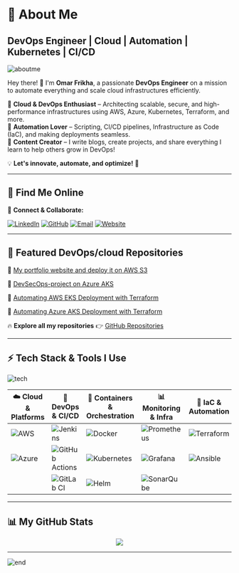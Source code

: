 
# **🚀 About Me**  

##  **DevOps Engineer | Cloud | Automation | Kubernetes | CI/CD**

![aboutme](https://media.licdn.com/dms/image/v2/D4D16AQH1wIHsePkaAQ/profile-displaybackgroundimage-shrink_350_1400/B4DZXzD9_OG8AY-/0/1743539659717?e=1749081600&v=beta&t=zqL4X8ARbruB7F-mmmoZZoU1FCcnHoBgd-HVNMn_ZlA)

Hey there! 👋 I'm **Omar Frikha**, a passionate **DevOps Engineer** on a mission to automate everything and scale cloud infrastructures efficiently.  

🔹 **Cloud & DevOps Enthusiast** – Architecting scalable, secure, and high-performance infrastructures using AWS, Azure, Kubernetes, Terraform, and more.  
🔹 **Automation Lover** – Scripting, CI/CD pipelines, Infrastructure as Code (IaC), and making deployments seamless.  
🔹 **Content Creator** – I write blogs, create projects, and share everything I learn to help others grow in DevOps!  

💡 **Let's innovate, automate, and optimize!** 🚀

---


## 🌟 **Find Me Online**  

📌 **Connect & Collaborate:**

[![LinkedIn](https://img.shields.io/badge/LinkedIn-%230077B5.svg?style=for-the-badge&logo=linkedin&logoColor=white)]([https://linkedin.com/in/harshhaa-vardhan-reddy](https://www.linkedin.com/in/omarfr96/)) [![GitHub](https://img.shields.io/badge/GitHub-181717?style=for-the-badge&logo=github&logoColor=white)]([https://github.com/NotHarshhaa](https://github.com/omarfrikha96))
[![Email](https://img.shields.io/badge/Email-D14836?style=for-the-badge&logo=gmail&logoColor=white)](mailto:contact@omarfrikha.tech) 
[![Website](https://img.shields.io/badge/Website-%23E45285.svg?&style=for-the-badge&logo=Website&logoColor=white)](https://omarfrikha.tech) 


---


## 📂 **Featured DevOps/cloud Repositories**
🔹  [My portfolio website and deploy it on AWS S3 ](https://github.com/omarfrikha96/Portfolio)  

🔹  [DevSecOps-project on Azure AKS](https://github.com/omarfrikha96/DevSecOps-project)  

🔹  [Automating AWS EKS Deployment with Terraform](https://github.com/omarfrikha96/EKS-Terraform)  

🔹  [Automating Azure AKS Deployment with Terraform](https://github.com/omarfrikha96/AKS-Terraform)

🔥 **Explore all my repositories** 👉 [GitHub Repositories](https://github.com/omarfrikha96?tab=repositories)

---

## ⚡ **Tech Stack & Tools I Use**  

![tech](https://imgur.com/RknLHXQ.png)

| ☁️ Cloud & Platforms | 🔧 DevOps & CI/CD | 🐳 Containers & Orchestration | 📊 Monitoring & Infra | 🚀 IaC & Automation |
|----------------|----------------|----------------|----------------|----------------|
| ![AWS](https://img.shields.io/badge/AWS-%23FF9900.svg?style=for-the-badge&logo=amazon-aws&logoColor=white) | ![Jenkins](https://img.shields.io/badge/Jenkins-%232C5263.svg?style=for-the-badge&logo=jenkins&logoColor=white) | ![Docker](https://img.shields.io/badge/Docker-%230db7ed.svg?style=for-the-badge&logo=docker&logoColor=white) | ![Prometheus](https://img.shields.io/badge/Prometheus-E6522C?style=for-the-badge&logo=Prometheus&logoColor=white) | ![Terraform](https://img.shields.io/badge/Terraform-%235835CC.svg?style=for-the-badge&logo=terraform&logoColor=white) |
| ![Azure](https://img.shields.io/badge/Azure-%230072C6.svg?style=for-the-badge&logo=microsoftazure&logoColor=white) | ![GitHub Actions](https://img.shields.io/badge/GitHub%20Actions-%232671E5.svg?style=for-the-badge&logo=githubactions&logoColor=white) | ![Kubernetes](https://img.shields.io/badge/Kubernetes-%23326ce5.svg?style=for-the-badge&logo=kubernetes&logoColor=white) | ![Grafana](https://img.shields.io/badge/Grafana-%23F46800.svg?style=for-the-badge&logo=grafana&logoColor=white) | ![Ansible](https://img.shields.io/badge/Ansible-%231A1918.svg?style=for-the-badge&logo=ansible&logoColor=white) |
|  | ![GitLab CI](https://img.shields.io/badge/GitLab%20CI-%23181717.svg?style=for-the-badge&logo=gitlab&logoColor=white) | ![Helm](https://img.shields.io/badge/Helm-%232C5263.svg?style=for-the-badge&logo=helm&logoColor=white) | ![SonarQube](https://img.shields.io/badge/SonarQube-%23000000.svg?style=for-the-badge&logo=sonarqube&logoColor=4E9BCD)  |

---

## **📊 My GitHub Stats**  

<div align="center"><img src="https://github-readme-stats.vercel.app/api?username=omarfrikha96&show_icons=true&count_private=true&hide_border=true" align="center" /></div>  

---

![end](https://imgur.com/meVJnmd.png)
